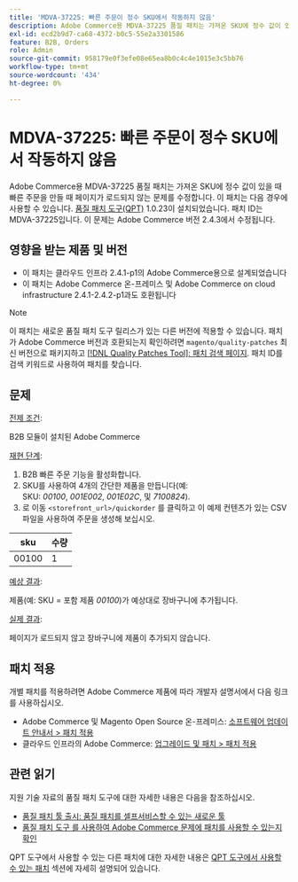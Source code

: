 ```yaml
---
title: 'MDVA-37225: 빠른 주문이 정수 SKU에서 작동하지 않음'
description: Adobe Commerce용 MDVA-37225 품질 패치는 가져온 SKU에 정수 값이 있을 때 빠른 주문을 만들 때 페이지가 로드되지 않는 문제를 수정합니다. 이 패치는 [Quality Patches Tool (QPT)](https://devdocs.magento.com/guides/v2.4/comp-mgr/patching.html#mqp) 1.0.23이 설치된 경우 사용할 수 있습니다. 패치 ID는 MDVA-37225입니다. 이 문제는 Adobe Commerce 버전 2.4.3에서 수정됩니다.
exl-id: ecd2b9d7-ca68-4372-b0c5-55e2a3301586
feature: B2B, Orders
role: Admin
source-git-commit: 958179e0f3efe08e65ea8b0c4c4e1015e3c5bb76
workflow-type: tm+mt
source-wordcount: '434'
ht-degree: 0%

---
```


# MDVA-37225: 빠른 주문이 정수 SKU에서 작동하지 않음

Adobe Commerce용 MDVA-37225 품질 패치는 가져온 SKU에 정수 값이 있을 때 빠른 주문을 만들 때 페이지가 로드되지 않는 문제를 수정합니다. 이 패치는 다음 경우에 사용할 수 있습니다. [품질 패치 도구(QPT)](https://devdocs.magento.com/guides/v2.4/comp-mgr/patching.html#mqp) 1.0.23이 설치되었습니다. 패치 ID는 MDVA-37225입니다. 이 문제는 Adobe Commerce 버전 2.4.3에서 수정됩니다.

## 영향을 받는 제품 및 버전

* 이 패치는 클라우드 인프라 2.4.1-p1의 Adobe Commerce용으로 설계되었습니다
* 이 패치는 Adobe Commerce 온-프레미스 및 Adobe Commerce on cloud infrastructure 2.4.1-2.4.2-p1과도 호환됩니다

>[!NOTE]
>
>이 패치는 새로운 품질 패치 도구 릴리스가 있는 다른 버전에 적용할 수 있습니다. 패치가 Adobe Commerce 버전과 호환되는지 확인하려면 `magento/quality-patches` 최신 버전으로 패키지하고 [[!DNL Quality Patches Tool]: 패치 검색 페이지](https://devdocs.magento.com/quality-patches/tool.html#patch-grid). 패치 ID를 검색 키워드로 사용하여 패치를 찾습니다.

## 문제

<u>전제 조건</u>:

B2B 모듈이 설치된 Adobe Commerce

<u>재현 단계</u>:

1. B2B 빠른 주문 기능을 활성화합니다.
1. SKU를 사용하여 4개의 간단한 제품을 만듭니다(예: SKU: *00100*, *001E002*, *001E02C*, 및 *7100824*).
1. 로 이동 ``<storefront_url>/quickorder`` 를 클릭하고 이 예제 컨텐츠가 있는 CSV 파일을 사용하여 주문을 생성해 보십시오.

| sku | 수량 |
|---|---|
| 00100 | 1 |


<u>예상 결과</u>:

제품(예: SKU = 포함 제품 *00100*)가 예상대로 장바구니에 추가됩니다.

<u>실제 결과</u>:

페이지가 로드되지 않고 장바구니에 제품이 추가되지 않습니다.


## 패치 적용

개별 패치를 적용하려면 Adobe Commerce 제품에 따라 개발자 설명서에서 다음 링크를 사용하십시오.

* Adobe Commerce 및 Magento Open Source 온-프레미스: [소프트웨어 업데이트 안내서 > 패치 적용](https://devdocs.magento.com/guides/v2.4/comp-mgr/patching/mqp.html)
* 클라우드 인프라의 Adobe Commerce: [업그레이드 및 패치 > 패치 적용](https://devdocs.magento.com/cloud/project/project-patch.html)

## 관련 읽기

지원 기술 자료의 품질 패치 도구에 대한 자세한 내용은 다음을 참조하십시오.

* [품질 패치 툴 출시: 품질 패치를 셀프서비스할 수 있는 새로운 툴](/help/announcements/adobe-commerce-announcements/magento-quality-patches-released-new-tool-to-self-serve-quality-patches.md)
* [품질 패치 도구 를 사용하여 Adobe Commerce 문제에 패치를 사용할 수 있는지 확인](/help/support-tools/patches-available-in-qpt-tool/check-patch-for-magento-issue-with-magento-quality-patches.md)

QPT 도구에서 사용할 수 있는 다른 패치에 대한 자세한 내용은 [QPT 도구에서 사용할 수 있는 패치](https://support.magento.com/hc/en-us/sections/360010506631-Patches-available-in-QPT-tool-) 섹션에 자세히 설명되어 있습니다.
